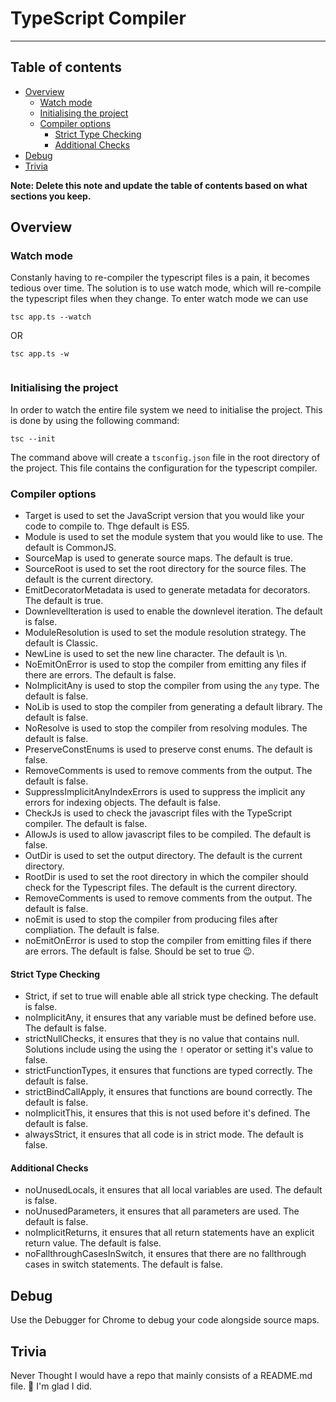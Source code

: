 # TypeScript Compiler

-------------------------------------

## Table of contents

- [Overview](#overview)
  - [Watch mode](#watch-mode)
  - [Initialising the project](#initialising-the-project)
  - [Compiler options](#compiler-options)
    - [Strict Type Checking](#strict-type-checking)
    - [Additional Checks](#additional-checks)
- [Debug](#debug)
- [Trivia](#trivia)


**Note: Delete this note and update the table of contents based on what sections you keep.**

## Overview

### Watch mode

Constanly having to re-compiler the typescript files is a pain, it becomes tedious over time. The solution is to use watch 
mode, which will re-compile the typescript files when they change. To enter watch mode we can use 

``` 
tsc app.ts --watch 

```
OR 

```
tsc app.ts -w   
   
```

### Initialising the project

In order to watch the entire file system we need to initialise the project. This is done by using the following command:

```
tsc --init

```
The command above will create a `tsconfig.json` file in the root directory of the project. This file contains the
configuration for the typescript compiler.

### Compiler options

- Target is used to set the JavaScript version that you would like your code to compile to. Thge default is ES5.
- Module is used to set the module system that you would like to use. The default is CommonJS.
- SourceMap is used to generate source maps. The default is true.
- SourceRoot is used to set the root directory for the source files. The default is the current directory.
- EmitDecoratorMetadata is used to generate metadata for decorators. The default is true.
- DownlevelIteration is used to enable the downlevel iteration. The default is false.
- ModuleResolution is used to set the module resolution strategy. The default is Classic.
- NewLine is used to set the new line character. The default is \n.
- NoEmitOnError is used to stop the compiler from emitting any files if there are errors. The default is false.
- NoImplicitAny is used to stop the compiler from using the `any` type. The default is false.
- NoLib is used to stop the compiler from generating a default library. The default is false.
- NoResolve is used to stop the compiler from resolving modules. The default is false.
- PreserveConstEnums is used to preserve const enums. The default is false.
- RemoveComments is used to remove comments from the output. The default is false.
- SuppressImplicitAnyIndexErrors is used to suppress the implicit any errors for indexing objects. The default is false.
- CheckJs is used to check the javascript files with the TypeScript compiler. The default is false.
- AllowJs is used to allow javascript files to be compiled. The default is false.
- OutDir is used to set the output directory. The default is the current directory.
- RootDir is used to set the root directory in which the compiler should check for the Typescript files. The default is the current directory.
- RemoveComments is used to remove comments from the output. The default is false.
- noEmit is used to stop the compiler from producing files after compliation. The default is false.
- noEmitOnError is used to stop the compiler from emitting files if there are errors. The default is false. Should be set to true 😉.

#### Strict Type Checking

- Strict, if set to true will enable able all strick type checking. The default is false.
- noImplicitAny, it ensures that any variable must be defined before use. The default is false.
- strictNullChecks, it ensures that they is no value that contains null. Solutions include using the using the `!` operator or setting it's value to false.
- strictFunctionTypes, it ensures that functions are typed correctly. The default is false.
- strictBindCallApply, it ensures that functions are bound correctly. The default is false.
- noImplicitThis, it ensures that this is not used before it's defined. The default is false.
- alwaysStrict, it ensures that all code is in strict mode. The default is false.

#### Additional Checks

- noUnusedLocals, it ensures that all local variables are used. The default is false.
- noUnusedParameters, it ensures that all parameters are used. The default is false.
- noImplicitReturns, it ensures that all return statements have an explicit return value. The default is false.
- noFallthroughCasesInSwitch, it ensures that there are no fallthrough cases in switch statements. The default is false.


## Debug

Use the Debugger for Chrome to debug your code alongside source maps.

## Trivia

Never Thought I would have a repo that mainly consists of a README.md file. 🎊 I'm glad I did.
